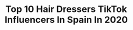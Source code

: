 ---
title: Top 10 Hair Dressers TikTok Influencers In Spain In 2020
description: >-
  Find top hair dressers TikTok influencers in Spain in 2020. Most popular hashtags: #hair #coronavirus #comedia #tiktok.
platform: TikTok
profiles:
  - username: "rapunzel_spain"
    fullname: >-
      My_Super_Long_Hair
    location: "Spain"
    followers: 16287
    engagement: 1557
    commentsToLikes: 0.111398
    id: ck902dqngcdfn0j78h8y1cdwl
    verified: false
    hashtags: "#novelatiktok, #espa, #musicadeverdad, #rumbas"
  - username: "amaiaamunarriz"
    fullname: >-
      Amaia Amunarriz
    location: "Spain"
    followers: 37880
    engagement: 1911
    commentsToLikes: 0.030455
    id: cka68r6pwpruk0i78ngp9pvs0
    verified: false
    hashtags: "#obsesion, #expresion, #bajaundedo, #viaje"
  - username: "umbrahatzlertv"
    fullname: >-
      Ümbra Hatzler
    location: "Spain"
    followers: 6150
    engagement: 1151
    commentsToLikes: 0.060107
    id: ckan2zrj02tni0i78jh61lxwd
    verified: false
    hashtags: "#hola, #numetal, #instrument, #canto"
  - username: "iiivaloo"
    fullname: >-
      ivaloo💗
    location: "Spain"
    followers: 19897
    engagement: 2031
    commentsToLikes: 0.014200
    id: ck9nmw2wpmdqa0j78fvpt7llh
    verified: false
    hashtags: "#clothes, #hair, #tiktok"
  - username: "sacoru8"
    fullname: >-
      S A N D R A 
    location: "Spain"
    followers: 2416
    engagement: 1308
    commentsToLikes: 0.038637
    id: cka0z452ae22w0i78izun0iiq
    verified: false
    hashtags: "#kiwi, #outfit, #metgala, #fratboyharry"
  - username: "enid.pm"
    fullname: >-
      enid 
    location: "Spain"
    followers: 35920
    engagement: 2359
    commentsToLikes: 0.008739
    id: ck9n4il0r4h8t0j78h90y177o
    verified: false
    hashtags: "#pink, #carnival, #hair, #incredibles"
  - username: "adrianperezzzzzz"
    fullname: >-
      Adrián Pérez🎬
    location: "Spain"
    followers: 9138
    engagement: 1506
    commentsToLikes: 0.045021
    id: ckamjmt5eovsd0i78ljfb55i5
    verified: false
    hashtags: "#amazing, #mivida, #todos, #familytiktok"
  - username: "degrau.pdf"
    fullname: >-
      De Grau
    location: "Spain"
    followers: 2043
    engagement: 1107
    commentsToLikes: 0.065104
    id: ckai28uubeu4g0i78xmtqb8eb
    verified: false
    hashtags: "#hair, #claseonline, #fail, #doglover"
  - username: "lissmorr"
    fullname: >-
      lissmorr
    location: "Spain"
    followers: 16193
    engagement: 1791
    commentsToLikes: 0.023580
    id: cka0knp7hni030i78j8j1hs4p
    verified: false
    hashtags: "#cuidado, #roma, #limpiezafacial, #hair"
  - username: "marianoflorio"
    fullname: >-
      Mariano Florio
    location: "Spain"
    followers: 2223
    engagement: 579
    commentsToLikes: 0.150142
    id: ckaif21ihuwm60i78e6qody50
    verified: false
    hashtags: "#amor, #flips, #verano, #pomeranain"
---